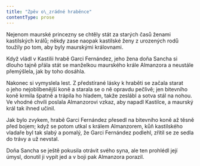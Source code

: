 ```yaml
---
title: "Zpěv o\_zrádné hraběnce"
contentType: prose
---
```


  

Nejenom maurské princezny se chtěly stát za starých časů ženami kastilských králů; někdy zase naopak kastilské ženy z urozených rodů toužily po tom, aby byly maurskými královnami.

Když vládl v Kastilii hrabě Garci Fernández, jeho žena doňa Sancha si dlouho tajně přála stát se manželkou maurského krále Almanzora a neustále přemýšlela, jak by toho dosáhla.

Nakonec si vymyslela lest. Z předstírané lásky k hraběti se začala starat o jeho nejoblíbenější koně a starala se o ně opravdu pečlivě; jen bitevního koně krmila špatně a trápila ho hladem, takže zeslábl a sotva stál na nohou. Ve vhodné chvíli poslala Almanzorovi vzkaz, aby napadl Kastilce, a maurský král tak ihned učinil.

Jak bylo zvykem, hrabě Garci Fernández přesedl na bitevního koně až těsně před bojem; když se potom utkal s králem Almanzorem, kůň kastilského vladaře byl tak slabý a pomalý, že Garci Fernández podlehl, zřítil se ze sedla do trávy a už nevstal.

Doňa Sancha se ještě pokusila otrávit svého syna, ale ten prohlédl její úmysl, donutil ji vypít jed a v boji pak Almanzora porazil.
